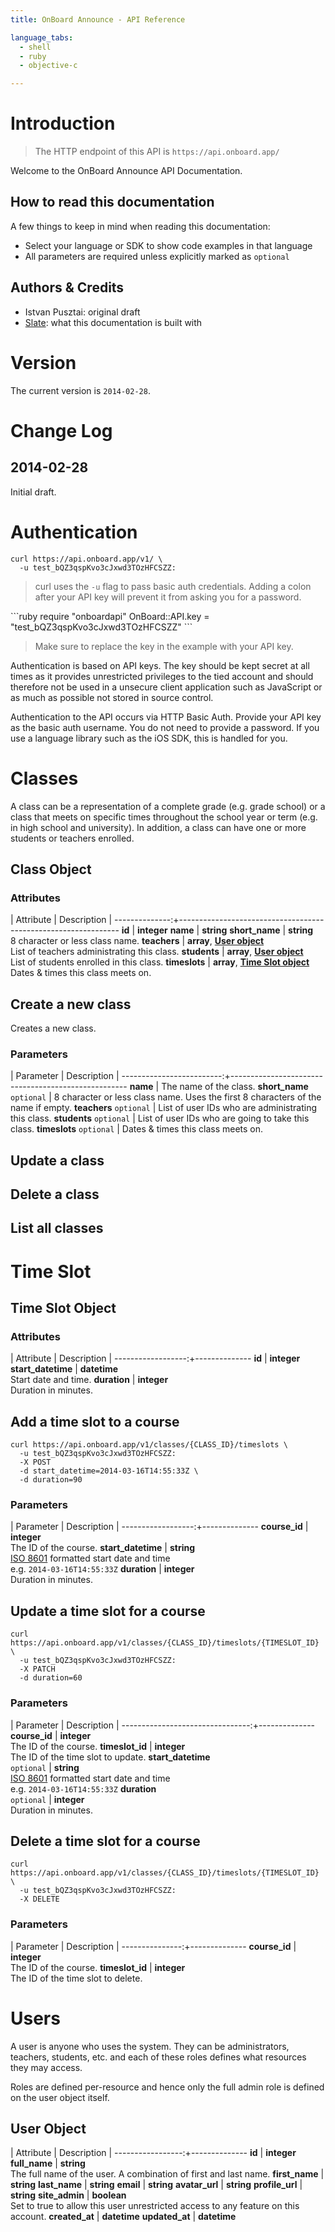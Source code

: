 ```yaml
---
title: OnBoard Announce - API Reference

language_tabs:
  - shell
  - ruby
  - objective-c

---
```


# Introduction
> The HTTP endpoint of this API is `https://api.onboard.app/`

Welcome to the OnBoard Announce API Documentation.

## How to read this documentation
A few things to keep in mind when reading this documentation:

* Select your language or SDK to show code examples in that language
* All parameters are required unless explicitly marked as `optional`

## Authors & Credits
* Istvan Pusztai: original draft
* [Slate](http://github.com/tripit/slate): what this documentation is built with

# Version
The current version is `2014-02-28`.

# Change Log
## 2014-02-28
Initial draft.

# Authentication

```shell
curl https://api.onboard.app/v1/ \
  -u test_bQZ3qspKvo3cJxwd3TOzHFCSZZ:
```
<blockquote>
  <p class="highlight shell">
    curl uses the <code>-u</code> flag to pass basic auth credentials.
    Adding a colon after your API key will prevent it from asking you for a password.
  </p>
</blockquote>
```ruby
require "onboardapi"
OnBoard::API.key = "test_bQZ3qspKvo3cJxwd3TOzHFCSZZ"
```

> Make sure to replace the key in the example with your API key.

Authentication is based on API keys. The key should be kept secret at all times as it provides unrestricted privileges to the tied account and should therefore not be used in a unsecure client application such as JavaScript or as much as possible not stored in source control.

Authentication to the API occurs via HTTP Basic Auth. Provide your API key as the basic auth username. You do not need to provide a password. If you use a language library such as the iOS SDK, this is handled for you.

# Classes
A class can be a representation of a complete grade (e.g. grade school) or a class that meets on specific times throughout the school year or term (e.g. in high school and university). In addition, a class can have one or more students or teachers enrolled.

## Class Object
### Attributes
| Attribute    | Description                                                  |
--------------:+---------------------------------------------------------------
__id__         | __integer__
__name__       | __string__
__short_name__ | __string__<br>8 character or less class name.
__teachers__   | __array__, __[User object](#user-object)__<br>List of teachers administrating this class.
__students__   | __array__, __[User object](#user-object)__<br>List of students enrolled in this class.
__timeslots__  | __array__, __[Time Slot object](#time-slot-object)__<br>Dates & times this class meets on.

## Create a new class
Creates a new class.

### Parameters
| Parameter               | Description                                       |
-------------------------:+----------------------------------------------------
__name__                  | The name of the class.
__short_name__ `optional` | 8 character or less class name. Uses the first 8 characters of the name if empty.
__teachers__   `optional` | List of user IDs who are administrating this class.
__students__   `optional` | List of user IDs who are going to take this class.
__timeslots__  `optional` | Dates & times this class meets on.

## Update a class
## Delete a class
## List all classes

# Time Slot
## Time Slot Object
### Attributes
| Attribute        | Description |
------------------:+--------------
__id__             | __integer__
__start_datetime__ | __datetime__<br>Start date and time.
__duration__       | __integer__<br>Duration in minutes.

## Add a time slot to a course
```shell
curl https://api.onboard.app/v1/classes/{CLASS_ID}/timeslots \
  -u test_bQZ3qspKvo3cJxwd3TOzHFCSZZ:
  -X POST
  -d start_datetime=2014-03-16T14:55:33Z \
  -d duration=90
```

### Parameters
| Parameter        | Description |
------------------:+--------------
__course_id__      | __integer__<br>The ID of the course.
__start_datetime__ | __string__<br>[ISO 8601](http://en.wikipedia.org/wiki/ISO_8601) formatted start date and time<br>e.g. `2014-03-16T14:55:33Z`
__duration__       | __integer__<br>Duration in minutes.

## Update a time slot for a course
```shell
curl https://api.onboard.app/v1/classes/{CLASS_ID}/timeslots/{TIMESLOT_ID} \
  -u test_bQZ3qspKvo3cJxwd3TOzHFCSZZ:
  -X PATCH
  -d duration=60
```

### Parameters
| Parameter                      | Description |
--------------------------------:+--------------
__course_id__                    | __integer__<br>The ID of the course.
__timeslot_id__ | __integer__<br>The ID of the time slot to update.
__start_datetime__<br>`optional` | __string__<br>[ISO 8601](http://en.wikipedia.org/wiki/ISO_8601) formatted start date and time<br>e.g. `2014-03-16T14:55:33Z`
__duration__      <br>`optional` | __integer__<br>Duration in minutes.

## Delete a time slot for a course
```shell
curl https://api.onboard.app/v1/classes/{CLASS_ID}/timeslots/{TIMESLOT_ID} \
  -u test_bQZ3qspKvo3cJxwd3TOzHFCSZZ:
  -X DELETE
```
### Parameters
| Parameter     | Description |
---------------:+--------------
__course_id__   | __integer__<br>The ID of the course.
__timeslot_id__ | __integer__<br>The ID of the time slot to delete.

# Users
A user is anyone who uses the system. They can be administrators, teachers, students, etc. and each of these roles defines what resources they may access.

Roles are defined per-resource and hence only the full admin role is defined on the user object itself.

## User Object
| Attribute       | Description |
-----------------:+--------------
__id__            | __integer__
__full_name__     | __string__<br>The full name of the user. A combination of first and last name.
__first_name__    | __string__
__last_name__     | __string__
__email__         | __string__
__avatar_url__    | __string__
__profile_url__   | __string__
__site_admin__    | __boolean__<br>Set to true to allow this user unrestricted access to any feature on this account.
__created_at__    | __datetime__
__updated_at__    | __datetime__

